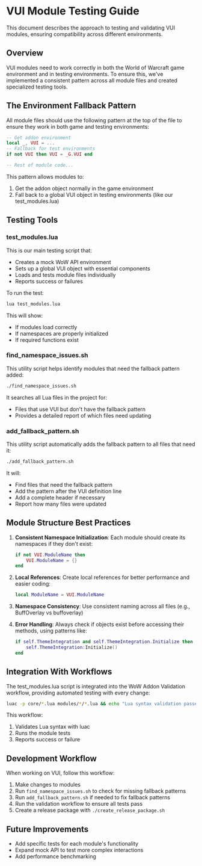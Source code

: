 # VUI Module Testing Guide

This document describes the approach to testing and validating VUI modules, ensuring compatibility across different environments.

## Overview

VUI modules need to work correctly in both the World of Warcraft game environment and in testing environments. To ensure this, we've implemented a consistent pattern across all module files and created specialized testing tools.

## The Environment Fallback Pattern

All module files should use the following pattern at the top of the file to ensure they work in both game and testing environments:

```lua
-- Get addon environment
local _, VUI = ...
-- Fallback for test environments
if not VUI then VUI = _G.VUI end

-- Rest of module code...
```

This pattern allows modules to:
1. Get the addon object normally in the game environment
2. Fall back to a global VUI object in testing environments (like our test_modules.lua)

## Testing Tools

### test_modules.lua

This is our main testing script that:
- Creates a mock WoW API environment
- Sets up a global VUI object with essential components
- Loads and tests module files individually
- Reports success or failures

To run the test:
```bash
lua test_modules.lua
```

This will show:
- If modules load correctly
- If namespaces are properly initialized
- If required functions exist

### find_namespace_issues.sh

This utility script helps identify modules that need the fallback pattern added:

```bash
./find_namespace_issues.sh
```

It searches all Lua files in the project for:
- Files that use VUI but don't have the fallback pattern
- Provides a detailed report of which files need updating

### add_fallback_pattern.sh

This utility script automatically adds the fallback pattern to all files that need it:

```bash
./add_fallback_pattern.sh
```

It will:
- Find files that need the fallback pattern
- Add the pattern after the VUI definition line
- Add a complete header if necessary
- Report how many files were updated

## Module Structure Best Practices

1. **Consistent Namespace Initialization**: 
   Each module should create its namespaces if they don't exist:
   ```lua
   if not VUI.ModuleName then
       VUI.ModuleName = {}
   end
   ```

2. **Local References**:
   Create local references for better performance and easier coding:
   ```lua
   local ModuleName = VUI.ModuleName
   ```

3. **Namespace Consistency**:
   Use consistent naming across all files (e.g., BuffOverlay vs buffoverlay)

4. **Error Handling**:
   Always check if objects exist before accessing their methods, using patterns like:
   ```lua
   if self.ThemeIntegration and self.ThemeIntegration.Initialize then
       self.ThemeIntegration:Initialize()
   end
   ```

## Integration With Workflows

The test_modules.lua script is integrated into the WoW Addon Validation workflow, providing automated testing with every change:

```bash
luac -p core/*.lua modules/*/*.lua && echo "Lua syntax validation passed!" && lua test_modules.lua
```

This workflow:
1. Validates Lua syntax with luac
2. Runs the module tests
3. Reports success or failure

## Development Workflow

When working on VUI, follow this workflow:

1. Make changes to modules
2. Run `find_namespace_issues.sh` to check for missing fallback patterns
3. Run `add_fallback_pattern.sh` if needed to fix fallback patterns
4. Run the validation workflow to ensure all tests pass
5. Create a release package with `./create_release_package.sh`

## Future Improvements

- Add specific tests for each module's functionality
- Expand mock API to test more complex interactions
- Add performance benchmarking